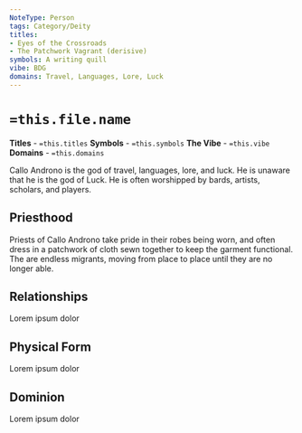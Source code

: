```yaml
---
NoteType: Person
tags: Category/Deity
titles:
- Eyes of the Crossroads
- The Patchwork Vagrant (derisive)
symbols: A writing quill
vibe: BDG
domains: Travel, Languages, Lore, Luck
---
```


# `=this.file.name`
**Titles** - `=this.titles`
**Symbols** - `=this.symbols`
**The Vibe** - `=this.vibe`
**Domains** - `=this.domains`

Callo Androno is the god of travel, languages, lore, and luck. He is unaware that he is the god of Luck. He is often worshipped by bards, artists, scholars, and players.

## Priesthood
Priests of Callo Androno take pride in their robes being worn, and often dress in a patchwork of cloth sewn together to keep the garment functional. The are endless migrants, moving from place to place until they are no longer able.

## Relationships
Lorem ipsum dolor

## Physical Form
Lorem ipsum dolor

## Dominion
Lorem ipsum dolor